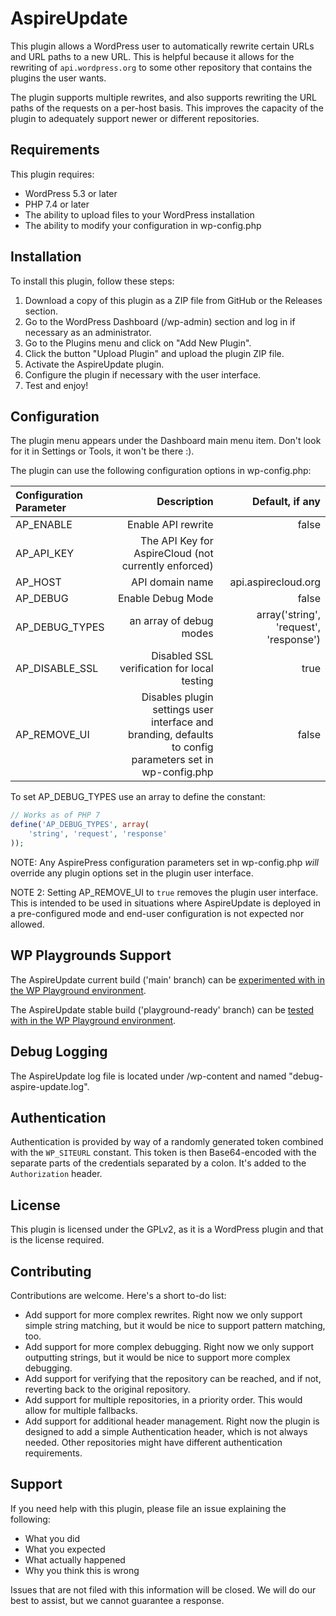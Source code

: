 # AspireUpdate

This plugin allows a WordPress user to automatically rewrite certain URLs and URL paths to a new URL. This is
helpful because it allows for the rewriting of `api.wordpress.org` to some other repository that contains the plugins
the user wants.

The plugin supports multiple rewrites, and also supports rewriting the URL paths of the requests on a per-host basis.
This improves the capacity of the plugin to adequately support newer or different repositories.

## Requirements

This plugin requires:

- WordPress 5.3 or later
- PHP 7.4 or later
- The ability to upload files to your WordPress installation
- The ability to modify your configuration in wp-config.php

## Installation

To install this plugin, follow these steps:

1. Download a copy of this plugin as a ZIP file from GitHub or the Releases section.
2. Go to the WordPress Dashboard (/wp-admin) section and log in if necessary as an administrator.
3. Go to the Plugins menu and click on "Add New Plugin".
4. Click the button "Upload Plugin" and upload the plugin ZIP file.
5. Activate the AspireUpdate plugin.
6. Configure the plugin if necessary with the user interface.
7. Test and enjoy!

## Configuration

The plugin menu appears under the Dashboard main menu item. Don't look for it in Settings or Tools, it won't be there :).

The plugin can use the following configuration options in wp-config.php:

| Configuration Parameter |                                                                                              Description |                        Default, if any |
| :---------------------- | -------------------------------------------------------------------------------------------------------: | -------------------------------------: |
| AP_ENABLE               |                                                                                       Enable API rewrite |                                  false |
| AP_API_KEY              |                                                     The API Key for AspireCloud (not currently enforced) |                                        |
| AP_HOST                 |                                                                                          API domain name |                    api.aspirecloud.org |
| AP_DEBUG                |                                                                                        Enable Debug Mode |                                  false |
| AP_DEBUG_TYPES          |                                                                                  an array of debug modes | array('string', 'request', 'response') |
| AP_DISABLE_SSL          |                                                              Disabled SSL verification for local testing |                                   true |
| AP_REMOVE_UI            | Disables plugin settings user interface and branding, defaults to config parameters set in wp-config.php |                                  false |

To set AP_DEBUG_TYPES use an array to define the constant:

```php
// Works as of PHP 7
define('AP_DEBUG_TYPES', array(
    'string', 'request', 'response'
));
```

NOTE: Any AspirePress configuration parameters set in wp-config.php _will_ override any plugin options set in the plugin user interface.

NOTE 2: Setting AP_REMOVE_UI to `true` removes the plugin user interface. This is intended to be used in situations where AspireUpdate is deployed in a pre-configured mode and end-user configuration is not expected nor allowed.

## WP Playgrounds Support

The AspireUpdate current build ('main' branch) can be [experimented with in the WP Playground environment](https://playground.wordpress.net/?blueprint-url=https://raw.githubusercontent.com/aspirepress/AspireUpdate/refs/heads/main/assets/playground/blueprint.json).

The AspireUpdate stable build ('playground-ready' branch) can be [tested with in the WP Playground environment](https://playground.wordpress.net/?blueprint-url=https://raw.githubusercontent.com/aspirepress/AspireUpdate/refs/heads/playground-ready/assets/playground/blueprint.json).

## Debug Logging

The AspireUpdate log file is located under /wp-content and named "debug-aspire-update.log".

## Authentication

Authentication is provided by way of a randomly generated token combined with the `WP_SITEURL` constant. This token is
then Base64-encoded with the separate parts of the credentials separated by a colon. It's added to the `Authorization`
header.

## License

This plugin is licensed under the GPLv2, as it is a WordPress plugin and that is the license required.

## Contributing

Contributions are welcome. Here's a short to-do list:

- Add support for more complex rewrites. Right now we only support simple string matching, but it would be nice to support pattern matching, too.
- Add support for more complex debugging. Right now we only support outputting strings, but it would be nice to support more complex debugging.
- Add support for verifying that the repository can be reached, and if not, reverting back to the original repository.
- Add support for multiple repositories, in a priority order. This would allow for multiple fallbacks.
- Add support for additional header management. Right now the plugin is designed to add a simple Authentication header, which is not always needed. Other repositories might have different authentication requirements.

## Support

If you need help with this plugin, please file an issue explaining the following:

- What you did
- What you expected
- What actually happened
- Why you think this is wrong

Issues that are not filed with this information will be closed. We will do our best to assist, but we cannot guarantee a response.
